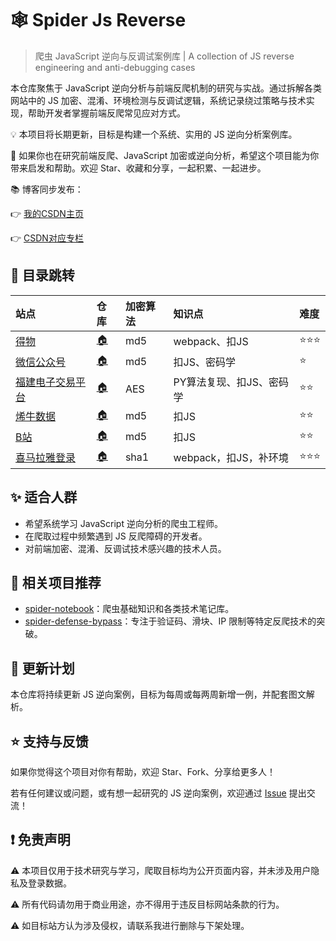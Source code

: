 # 🕸️ Spider Js Reverse

> 爬虫 JavaScript 逆向与反调试案例库 | A collection of JS reverse engineering and anti-debugging cases



本仓库聚焦于 JavaScript 逆向分析与前端反爬机制的研究与实战。通过拆解各类网站中的 JS
加密、混淆、环境检测与反调试逻辑，系统记录绕过策略与技术实现，帮助开发者掌握前端反爬常见应对方式。

💡 本项目将长期更新，目标是构建一个系统、实用的 JS 逆向分析案例库。

📌 如果你也在研究前端反爬、JavaScript 加密或逆向分析，希望这个项目能为你带来启发和帮助。欢迎 Star、收藏和分享，一起积累、一起进步。

📚 博客同步发布：

👉 [我的CSDN主页](https://blog.csdn.net/2401_87328929)

👉 [CSDN对应专栏](https://blog.csdn.net/2401_87328929/category_12970267.html)

## 🚅 目录跳转

| 站点                                                      | 仓库                                                                                                                                          | 加密算法 | 知识点             | 难度  |
|:--------------------------------------------------------|:--------------------------------------------------------------------------------------------------------------------------------------------|:-----|:----------------|:----|
| [得物](https://www.dewu.com/)                             | [🏠](https://github.com/Annyfee/spider-js-reverse/tree/master/1%20%E5%BE%97%E7%89%A9)                                                       | md5  | webpack、扣JS     | ⭐⭐⭐ |
| [微信公众号](https://mp.weixin.qq.com/)                      | [🏠](https://github.com/Annyfee/spider-js-reverse/tree/master/2%20%E5%BE%AE%E4%BF%A1%E5%85%AC%E4%BC%97%E5%8F%B7)                            | md5  | 扣JS、密码学         | ⭐   |
| [福建电子交易平台](https://ggzyfw.fujian.gov.cn/business/list/) | [🏠](https://github.com/Annyfee/spider-js-reverse/tree/master/3%20%E7%A6%8F%E5%BB%BA%E7%94%B5%E5%AD%90%E4%BA%A4%E6%98%93%E5%B9%B3%E5%8F%B0) | AES  | PY算法复现、扣JS、密码学  | ⭐⭐  |
| [烯牛数据](https://www.xiniudata.com/industry/newest)       | [🏠](https://github.com/Annyfee/spider-js-reverse/tree/master/4%20%E7%83%AF%E7%89%9B%E6%95%B0%E6%8D%AE)                                     | md5  | 扣JS             | ⭐⭐  |
| [B站](https://search.bilibili.com/all)                   | [🏠](https://github.com/Annyfee/spider-js-reverse/tree/master/5%20B%E7%AB%99)                                                               | md5  | 扣JS             | ⭐⭐  |
| [喜马拉雅登录](https://passport.ximalaya.com/page/web/login)  | [🏠](https://github.com/Annyfee/spider-js-reverse/tree/master/6%20%E5%96%9C%E9%A9%AC%E6%8B%89%E9%9B%85%E7%99%BB%E5%BD%95)                   | sha1 | webpack，扣JS，补环境 | ⭐⭐⭐ |

## ✨ 适合人群

- 希望系统学习 JavaScript 逆向分析的爬虫工程师。
- 在爬取过程中频繁遇到 JS 反爬障碍的开发者。
- 对前端加密、混淆、反调试技术感兴趣的技术人员。

## 📌 相关项目推荐

- [spider-notebook](https://github.com/Annyfee/spider-notebook)：爬虫基础知识和各类技术笔记库。
- [spider-defense-bypass](https://github.com/Annyfee/spider-defense-bypass)：专注于验证码、滑块、IP 限制等特定反爬技术的突破。

## 🧭 更新计划

本仓库将持续更新 JS 逆向案例，目标为每周或每两周新增一例，并配套图文解析。

## ⭐️ 支持与反馈

如果你觉得这个项目对你有帮助，欢迎 Star、Fork、分享给更多人！

若有任何建议或问题，或有想一起研究的 JS 逆向案例，欢迎通过 [Issue](https://github.com/Annyfee/js-spider-reverse/issues)
提出交流！

## ❗ 免责声明

⚠️ 本项目仅用于技术研究与学习，爬取目标均为公开页面内容，并未涉及用户隐私及登录数据。

⚠️ 所有代码请勿用于商业用途，亦不得用于违反目标网站条款的行为。

⚠️ 如目标站方认为涉及侵权，请联系我进行删除与下架处理。